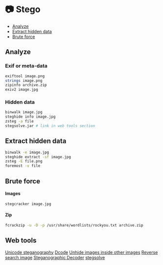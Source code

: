 # 📷 Stego

- [Analyze](#analyze)
- [Extract hidden data](#extract-hidden-data)
- [Brute force](#brute-force)


## Analyze

### Exif or meta-data

```bash
exiftool image.png
strings image.png
zipinfo archive.zip
exiv2 image.jpg
```

### Hidden data

```bash
binwalk image.jpg
steghide info image.jpg
zsteg -a file
stegsolve.jar # link in web tools section
```

## Extract hidden data

```bash
binwalk -e image.jpg
steghide extract -sf image.jpg
zsteg -E file.png
foremost -v file
```

## Brute force

#### Images

```bash
stegcracker image.jpg
```

#### Zip

```bash
fcrackzip -u -D -p /usr/share/wordlists/rockyou.txt archive.zip
```


## Web tools

[Unicode steganography](https://www.irongeek.com/i.php?page=security/unicode-steganography-homoglyph-encoder)
[Dcode](https://www.dcode.fr/)
[Unhide images inside other images](https://incoherency.co.uk/image-steganography/#unhide)
[Reverse search image](https://tineye.com/)
[Steganographic Decoder](https://futureboy.us/stegano/decinput.html)
[stegsolve](https://github.com/eugenekolo/sec-tools/tree/master/stego/stegsolve/stegsolve)